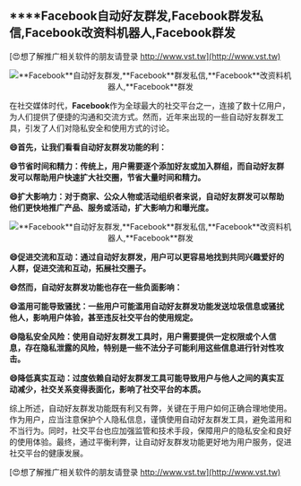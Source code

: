 ## ****Facebook**自动好友群发,**Facebook**群发私信,**Facebook**改资料机器人,**Facebook**群发**

[😍想了解推广相关软件的朋友请登录 http://www.vst.tw](http://www.vst.tw)

 <center><img src="https://vst.tw/MP4/tuiguang/png/8.png" alt="**Facebook**自动好友群发,**Facebook**群发私信,**Facebook**改资料机器人,**Facebook**群发"></center>

在社交媒体时代，**Facebook**作为全球最大的社交平台之一，连接了数十亿用户，为人们提供了便捷的沟通和交流方式。然而，近年来出现的一些自动好友群发工具，引发了人们对隐私安全和使用方式的讨论。

**😄首先，让我们看看自动好友群发功能的利：**

**😄节省时间和精力：传统上，用户需要逐个添加好友或加入群组，而自动好友群发可以帮助用户快速扩大社交圈，节省大量时间和精力。**

**😄扩大影响力：对于商家、公众人物或活动组织者来说，自动好友群发可以帮助他们更快地推广产品、服务或活动，扩大影响力和曝光度。**

 <center><img src="https://vst.tw/MP4/tuiguang/png/2.png" alt="**Facebook**自动好友群发,**Facebook**群发私信,**Facebook**改资料机器人,**Facebook**群发"></center>

**😄促进交流和互动：通过自动好友群发，用户可以更容易地找到共同兴趣爱好的人群，促进交流和互动，拓展社交圈子。**

**😄然而，自动好友群发功能也存在一些负面影响：**

**😄滥用可能导致骚扰：一些用户可能滥用自动好友群发功能发送垃圾信息或骚扰他人，影响用户体验，甚至违反社交平台的使用规定。**

**😄隐私安全风险：使用自动好友群发工具时，用户需要提供一定权限或个人信息，存在隐私泄露的风险，特别是一些不法分子可能利用这些信息进行针对性攻击。**

**😄降低真实互动：过度依赖自动好友群发工具可能导致用户与他人之间的真实互动减少，社交关系变得表面化，影响了社交平台的本质。**

综上所述，自动好友群发功能既有利又有弊，关键在于用户如何正确合理地使用。作为用户，应当注意保护个人隐私信息，谨慎使用自动好友群发工具，避免滥用和不当行为。同时，社交平台也应加强监管和技术手段，保障用户的隐私安全和良好的使用体验。最终，通过平衡利弊，让自动好友群发功能更好地为用户服务，促进社交平台的健康发展。

[😍想了解推广相关软件的朋友请登录 http://www.vst.tw](http://www.vst.tw)




